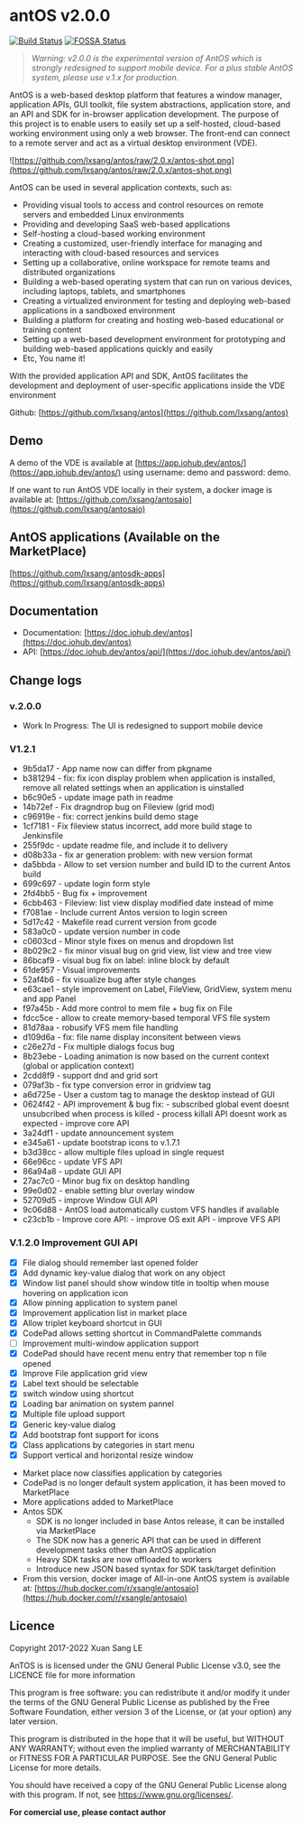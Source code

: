# antOS v2.0.0
[![Build Status](https://ci.iohub.dev/buildStatus/icon?job=gitea-sync%2Fantos%2F2.0.x)](https://ci.iohub.dev/buildStatus/icon?job=gitea-sync%2Fantos%2F2.0.x)
[![FOSSA Status](https://app.fossa.io/api/projects/git%2Bgithub.com%2Flxsang%2Fantos.svg?type=shield)](https://app.fossa.io/projects/git%2Bgithub.com%2Flxsang%2Fantos?ref=badge_shield)

> *Warning: v2.0.0 is the experimental version of AntOS which is strongly redesigned to support mobile device.*
> *For a plus stable AntOS system, please use v.1.x for production.*

AntOS is a web-based desktop platform that features a window manager, application APIs, GUI toolkit, file system abstractions, application store, and an API and SDK for in-browser application development. The purpose of this project is to enable users to easily set up a self-hosted, cloud-based working environment using only a web browser. The front-end can connect to a remote server and act as a virtual desktop environment (VDE).

![https://github.com/lxsang/antos/raw/2.0.x/antos-shot.png](https://github.com/lxsang/antos/raw/2.0.x/antos-shot.png)

AntOS can be used in several application contexts, such as:
- Providing visual tools to access and control resources on remote servers and embedded Linux environments
- Providing and developing SaaS web-based applications
- Self-hosting a cloud-based working environment
- Creating a customized, user-friendly interface for managing and interacting with cloud-based resources and services
- Setting up a collaborative, online workspace for remote teams and distributed organizations
- Building a web-based operating system that can run on various devices, including laptops, tablets, and smartphones
- Creating a virtualized environment for testing and deploying web-based applications in a sandboxed environment
- Building a platform for creating and hosting web-based educational or training content
- Setting up a web-based development environment for prototyping and building web-based applications quickly and easily
- Etc, You name it!

With the provided application API and SDK, AntOS facilitates the development and deployment of user-specific applications inside the VDE environment

Github: [https://github.com/lxsang/antos](https://github.com/lxsang/antos)

## Demo
A demo of the VDE is available at  [https://app.iohub.dev/antos/](https://app.iohub.dev/antos/) using username: demo and password: demo.

If one want to run AntOS VDE locally in their system, a docker image is available at:
[https://github.com/lxsang/antosaio](https://github.com/lxsang/antosaio)

## AntOS applications (Available on the MarketPlace)
[https://github.com/lxsang/antosdk-apps](https://github.com/lxsang/antosdk-apps)

## Documentation

- Documentation: [https://doc.iohub.dev/antos](https://doc.iohub.dev/antos)
- API: [https://doc.iohub.dev/antos/api/](https://doc.iohub.dev/antos/api/)

## Change logs
### v.2.0.0
   - Work In Progress: The UI is redesigned to support mobile device
### V1.2.1
   - 9b5da17 - App name now can differ from pkgname
   - b381294 - fix: fix icon display problem when application is installed, remove all related settings when an application is uinstalled
   - b6c90e5 - update image path in readme
   - 14b72ef - Fix dragndrop bug on Fileview (grid mod)
   - c96919e - fix: correct jenkins build demo stage
   - 1cf7181 - Fix fileview status incorrect, add more build stage to Jenkinsfile
   - 255f9dc - update readme file, and include it to delivery
   - d08b33a - fix ar generation problem: with new version format
   - da5bbda - Allow to set version number and build ID to the current Antos build
   - 699c697 - update login form style
   - 2fd4bb5 - Bug fix + improvement
   - 6cbb463 - Fileview: list view display modified date instead of mime
   - f7081ae - Include current Antos version to login screen
   - 5d17c42 - Makefile read current version from gcode
   - 583a0c0 - update version number in code
   - c0603cd - Minor style fixes on menus and dropdown list
   - 8b029c2 - fix minor visual bug on grid view, list view and tree view
   - 86bcaf9 - visual bug fix on label: inline block by default
   - 61de957 - Visual improvements
   - 52af4b6 - fix visualize bug after style changes
   - e63cae1 - style improvement on Label, FileView, GridView, system menu  and app Panel
   - f97a45b - Add more control to mem file + bug fix on File
   - fdcc5ce - allow to create memory-based temporal VFS file system
   - 81d78aa - robusify VFS mem file handling
   - d109d6a - fix: file name display inconsitent between views
   - c26e27d - Fix multiple dialogs focus bug
   - 8b23ebe - Loading animation is now based on the current context (global or application context)
   - 2cdd8f9 - support dnd and grid sort
   - 079af3b - fix type conversion error in gridview tag
   - a6d725e - User a custom tag to manage the desktop instead of GUI
   - 0624f42 - API improvement & bug fix: - subscribed global event doesnt unsubcribed when process is killed - process killall API doesnt work as expected - improve core API
   - 3a24df1 - update announcement system
   - e345a61 - update bootstrap icons to v.1.7.1
   - b3d38cc - allow multiple files upload in single request
   - 66e96cc - update VFS API
   - 86a94a8 - update GUI API
   - 27ac7c0 - Minor bug fix on desktop handling
   - 99e0d02 - enable setting blur overlay window
   - 52709d5 - improve Window GUI API
   - 9c06d88 - AntOS load automatically custom VFS handles if available
   - c23cb1b - Improve core API: - improve OS exit API - improve VFS API
### V.1.2.0 Improvement GUI API
   - [x] File dialog should remember last opened folder
   - [x] Add dynamic key-value dialog that work on any object
   - [x] Window list panel should show window title in tooltip when mouse hovering on application icon
   - [x] Allow pinning application to system panel
   - [x] Improvement application list in market place
   - [x] Allow triplet keyboard shortcut in GUI
   - [x] CodePad allows setting shortcut in CommandPalette commands
   - [ ] Improvement multi-window application support
   - [x] CodePad should have recent menu entry that remember top n file opened
   - [x] Improve File application grid view
   - [x] Label text should be selectable 
   - [x] switch window using shortcut
   - [x] Loading bar animation on system pannel
   - [x] Multiple file upload support
   - [x] Generic key-value dialog 
   - [x] Add bootstrap font support for icons
   - [x] Class applications by categories in start menu
   - [x]  Support vertical and horizontal resize window
* Market place now classifies application by categories
* CodePad is no longer default system application, it has been moved to MarketPlace
* More applications added to MarketPlace
* Antos SDK
   - SDK is no longer included in base Antos release, it can be installed via MarketPlace
   - The SDK now has a generic API that can be used in different development tasks other than AntOS application
   - Heavy SDK tasks are now offloaded to workers
   - Introduce new JSON based syntax for SDK task/target definition
* From this version, docker image of All-in-one AntOS system is available at: [https://hub.docker.com/r/xsangle/antosaio](https://hub.docker.com/r/xsangle/antosaio)

## Licence

Copyright 2017-2022 Xuan Sang LE <mrsang AT iohub DOT dev>

AnTOS is is licensed under the GNU General Public License v3.0, see the LICENCE file for more information

 This program is free software: you can redistribute it and/or modify
    it under the terms of the GNU General Public License as published by
    the Free Software Foundation, either version 3 of the License, or
    (at your option) any later version.

   This program is distributed in the hope that it will be useful,
    but WITHOUT ANY WARRANTY; without even the implied warranty of
    MERCHANTABILITY or FITNESS FOR A PARTICULAR PURPOSE.  See the
    GNU General Public License for more details.

   You should have received a copy of the GNU General Public License
    along with this program.  If not, see <https://www.gnu.org/licenses/>.

**For comercial use, please contact author**
